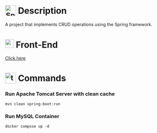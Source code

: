 # <sub><img src="https://img.icons8.com/?size=100&id=90519&format=png&color=000000" alt="Spring Boot icon" width="35"></sub> Description
A project that implements CRUD operations using the Spring framework.

# <img src="https://img.icons8.com/?size=100&id=dhecLjnptiQg&format=png&color=000000" alt="page icon" width="28"> Front-End
[Click here](https://github.com/MatheusADC/crud-angular)

# <sub><img src="https://github.com/user-attachments/assets/63b6ebba-d37d-4a91-ad27-0738c4896197" alt="terminal icon" width="35"></sub> Commands
### Run Apache Tomcat Server with clean cache
```
mvn clean spring-boot:run
```

### Run MySQL Container
```
docker compose up -d
```
